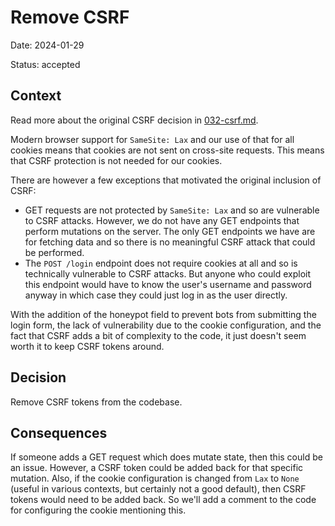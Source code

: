 # Remove CSRF

Date: 2024-01-29

Status: accepted

## Context

Read more about the original CSRF decision in [032-csrf.md](./032-csrf.md).

Modern browser support for `SameSite: Lax` and our use of that for all cookies
means that cookies are not sent on cross-site requests. This means that CSRF
protection is not needed for our cookies.

There are however a few exceptions that motivated the original inclusion of
CSRF:

- GET requests are not protected by `SameSite: Lax` and so are vulnerable to
  CSRF attacks. However, we do not have any GET endpoints that perform mutations
  on the server. The only GET endpoints we have are for fetching data and so
  there is no meaningful CSRF attack that could be performed.
- The `POST /login` endpoint does not require cookies at all and so is
  technically vulnerable to CSRF attacks. But anyone who could exploit this
  endpoint would have to know the user's username and password anyway in which
  case they could just log in as the user directly.

With the addition of the honeypot field to prevent bots from submitting the
login form, the lack of vulnerability due to the cookie configuration, and the
fact that CSRF adds a bit of complexity to the code, it just doesn't seem worth
it to keep CSRF tokens around.

## Decision

Remove CSRF tokens from the codebase.

## Consequences

If someone adds a GET request which does mutate state, then this could be an
issue. However, a CSRF token could be added back for that specific mutation.
Also, if the cookie configuration is changed from `Lax` to `None` (useful in
various contexts, but certainly not a good default), then CSRF tokens would need
to be added back. So we'll add a comment to the code for configuring the cookie
mentioning this.
